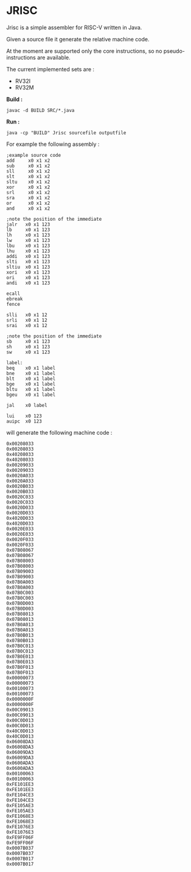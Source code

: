 # JRISC

Jrisc is a simple assembler for RISC-V written in Java.

Given a source file it generate the relative machine code.

At the moment are supported only the core instructions, so no pseudo-instructions are available.

The current implemented sets are :

- RV32I
- RV32M

__Build :__
```
javac -d BUILD SRC/*.java
```
__Run :__
```
java -cp "BUILD" Jrisc sourcefile outputfile
```

For example the following assembly :
```
;example source code
add     x0 x1 x2
sub     x0 x1 x2
sll     x0 x1 x2
slt     x0 x1 x2
sltu    x0 x1 x2
xor     x0 x1 x2
srl     x0 x1 x2
sra     x0 x1 x2
or      x0 x1 x2
and     x0 x1 x2

;note the position of the immediate
jalr   x0 x1 123
lb     x0 x1 123
lh     x0 x1 123
lw     x0 x1 123
lbu    x0 x1 123
lhu    x0 x1 123
addi   x0 x1 123
slti   x0 x1 123
sltiu  x0 x1 123
xori   x0 x1 123
ori    x0 x1 123
andi   x0 x1 123

ecall
ebreak
fence

slli   x0 x1 12
srli   x0 x1 12
srai   x0 x1 12

;note the position of the immediate
sb     x0 x1 123
sh     x0 x1 123
sw     x0 x1 123

label:
beq    x0 x1 label
bne    x0 x1 label
blt    x0 x1 label
bge    x0 x1 label
bltu   x0 x1 label
bgeu   x0 x1 label

jal    x0 label

lui    x0 123
auipc  x0 123
```
will generate the following machine code :
```
0x00208033
0x00208033
0x40208033
0x40208033
0x00209033
0x00209033
0x0020A033
0x0020A033
0x0020B033
0x0020B033
0x0020C033
0x0020C033
0x0020D033
0x0020D033
0x4020D033
0x4020D033
0x0020E033
0x0020E033
0x0020F033
0x0020F033
0x07B08067
0x07B08067
0x07B08003
0x07B08003
0x07B09003
0x07B09003
0x07B0A003
0x07B0A003
0x07B0C003
0x07B0C003
0x07B0D003
0x07B0D003
0x07B08013
0x07B08013
0x07B0A013
0x07B0A013
0x07B0B013
0x07B0B013
0x07B0C013
0x07B0C013
0x07B0E013
0x07B0E013
0x07B0F013
0x07B0F013
0x00000073
0x00000073
0x00100073
0x00100073
0x0000000F
0x0000000F
0x00C09013
0x00C09013
0x00C0D013
0x00C0D013
0x40C0D013
0x40C0D013
0x06008DA3
0x06008DA3
0x06009DA3
0x06009DA3
0x0600ADA3
0x0600ADA3
0x00100063
0x00100063
0xFE101EE3
0xFE101EE3
0xFE104CE3
0xFE104CE3
0xFE105AE3
0xFE105AE3
0xFE1068E3
0xFE1068E3
0xFE1076E3
0xFE1076E3
0xFE9FF06F
0xFE9FF06F
0x0007B037
0x0007B037
0x0007B017
0x0007B017
```